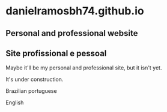 # danielramosbh74.github.io
## Personal and professional website
## Site profissional e pessoal

Maybe it'll be my personal and professional site, but it isn't yet.

It's under construction.

Brazilian portuguese

English
